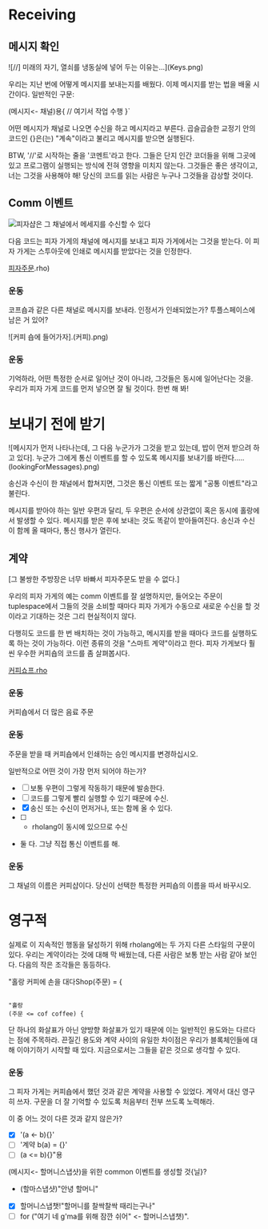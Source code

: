 # Receiving

## 메시지 확인

![//] 미래의 자기, 열쇠를 냉동실에 넣어 두는 이유는...](Keys.png)

우리는 지난 번에 어떻게 메시지를 보내는지를 배웠다. 이제 메시지를 받는 법을 배울 시간이다. 일반적인 구문:

(메시지<- 채널)용{
  // 여기서 작업 수행
}`

어떤 메시지가 채널로 나오면 수신을 하고 메시지라고 부른다. 곱슬곱슬한 교정기 안의 코드인 {}은(는) "계속"이라고 불리고 메시지를 받으면 실행된다.

BTW, '//'로 시작하는 줄을 '코멘트'라고 한다. 그들은 단지 인간 코더들을 위해 그곳에 있고 프로그램이 실행되는 방식에 전혀 영향을 미치지 않는다. 그것들은 좋은 생각이고, 너는 그것을 사용해야 해! 당신의 코드를 읽는 사람은 누구나 그것들을 감상할 것이다.


## Comm 이벤트

![피자샵은 그 채널에서 메세지를 수신할 수 있다](피자.png)

다음 코드는 피자 가게의 채널에 메시지를 보내고 피자 가게에서는 그것을 받는다. 이 피자 가게는 스투아웃에 인쇄로 메시지를 받았다는 것을 인정한다.

[피자주문](피자주문).rho)

### 운동
코프숍과 같은 다른 채널로 메시지를 보내라. 인정서가 인쇄되었는가? 투플스페이스에 남은 거 있어?

![커피 숍에 들어가자].(커피).png)

### 운동
기억하라, 어떤 특정한 순서로 일어난 것이 아니라, 그것들은 동시에 일어난다는 것을. 우리가 피자 가게 코드를 먼저 넣으면 잘 될 것이다. 한번 해 봐!


# 보내기 전에 받기

![메시지가 먼저 나타나는데, 그 다음 누군가가 그것을 받고 있는데, 밥이 먼저 받으려 하고 있다]. 누군가 그에게 통신 이벤트를 할 수 있도록 메시지를 보내기를 바란다.....(lookingForMessages).png)

송신과 수신이 한 채널에서 합쳐지면, 그것은 통신 이벤트 또는 짧게 "공통 이벤트"라고 불린다.

메시지를 받아야 하는 일반 우편과 달리, 두 우편은 순서에 상관없이 혹은 동시에 홀랑에서 발생할 수 있다. 메시지를 받은 후에 보내는 것도 똑같이 받아들여진다. 송신과 수신이 함께 올 때마다, 통신 행사가 열린다.


## 계약

[그 불쌍한 주방장은 너무 바빠서 피자주문도 받을 수 없다.]

우리의 피자 가게의 예는 comm 이벤트를 잘 설명하지만, 들어오는 주문이 tuplespace에서 그들의 것을 소비할 때마다 피자 가게가 수동으로 새로운 수신을 할 것이라고 기대하는 것은 그리 현실적이지 않다.

다행히도 코드를 한 번 배치하는 것이 가능하고, 메시지를 받을 때마다 코드를 실행하도록 하는 것이 가능하다. 이런 종류의 것을 "스마트 계약"이라고 한다. 피자 가게보다 훨씬 우수한 커피숍의 코드를 좀 살펴봅시다.

[커피쇼프.rho](커피쇼프.rho)


### 운동
커피숍에서 더 많은 음료 주문

### 운동
주문을 받을 때 커피숍에서 인쇄하는 승인 메시지를 변경하십시오.

일반적으로 어떤 것이 가장 먼저 되어야 하는가?
- [ ] 보통 우편이 그렇게 작동하기 때문에 발송한다.
- [ ] 코드를 그렇게 빨리 실행할 수 있기 때문에 수신.
- [x] 송신 또는 수신이 먼저거나, 또는 함께 올 수 있다.
- [ ] - rholang이 동시에 있으므로 수신
- 둘 다. 그냥 직접 통신 이벤트를 해.

### 운동
그 채널의 이름은 커피샵이다. 당신이 선택한 특정한 커피숍의 이름을 따서 바꾸시오.


# 영구적
실제로 이 지속적인 행동을 달성하기 위해 rholang에는 두 가지 다른 스타일의 구문이 있다. 우리는 계약이라는 것에 대해 막 배웠는데, 다른 사람은 보통 받는 사람 같아 보인다. 다음의 작은 조각들은 동등하다.

"홀랑
커피에 손을 대다Shop(주문) = {
```

"홀랑
(주문 <= cof coffee) {
```
단 하나의 화살표가 아닌 양방향 화살표가 있기 때문에 이는 일반적인 용도와는 다르다는 점에 주목하라. 끈질긴 용도와 계약 사이의 유일한 차이점은 우리가 블록체인들에 대해 이야기하기 시작할 때 있다. 지금으로서는 그들을 같은 것으로 생각할 수 있다.

### 운동
그 피자 가게는 커피숍에서 했던 것과 같은 계약을 사용할 수 있었다. 계약서 대신 영구히 쓰자. 구문을 더 잘 기억할 수 있도록 처음부터 전부 쓰도록 노력해라.
<!-- 해결책은 영구적 피자쇼프.rho이다.
[영구적인 피자숍.rho](영구적인 피자숍.rho) -->


이 중 어느 것이 다른 것과 같지 않은가?
- [x] '(a <- b){}'
- [ ] '계약 b(a) = {}'
- [ ] (a <= b){}"용

(메시지<- 할머니스냅샷)을 위한 common 이벤트를 생성할 것{닐}?
- (할마스냅샷)"안녕 할머니"
- [x] 할머니스냅챗!"할머니를 찰싹찰싹 때리는구나"
- [ ] for ("여기 네 g'ma를 위해 잠깐 쉬어" <- 할머니스냅챗)".